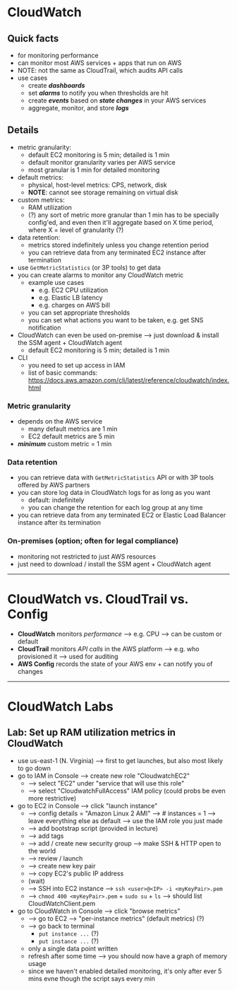 # CloudWatch

## Quick facts
- for monitoring performance
- can monitor most AWS services + apps that run on AWS
- NOTE: not the same as CloudTrail, which audits API calls
- use cases
  - create ___dashboards___
  - set ___alarms___ to notify you when thresholds are hit
  - create ___events___ based on ___state changes___ in your AWS services
  - aggregate, monitor, and store ___logs___

## Details
- metric granularity:
  * default EC2 monitoring is 5 min; detailed is 1 min
  * default monitor granularity varies per AWS service
  * most granular is 1 min for detailed monitoring
- default metrics:
  * physical, host-level metrics: CPS, network, disk
  * __NOTE__: cannot see storage remaining on virtual disk
- custom metrics:
  * RAM utilization
  * (?) any sort of metric more granular than 1 min has to be specially config'ed, and even then it'll aggregate based on X time period, where X = level of granularity (?)
- data retention:
  * metrics stored indefinitely unless you change retention period
  * you can retrieve data from any terminated EC2 instance after termination
- use `GetMetricStatistics` (or 3P tools) to get data
- you can create alarms to monitor any CloudWatch metric
  * example use cases
    - e.g. EC2 CPU utilization
    - e.g. Elastic LB latency
    - e.g. charges on AWS bill
  * you can set appropriate thresholds
  * you can set what actions you want to be taken, e.g. get SNS notification
- CloudWatch can even be used on-premise ⟶ just download & install the SSM agent + CloudWatch agent
  * default EC2 monitoring is 5 min; detailed is 1 min
- CLI
  - you need to set up access in IAM
  - list of basic commands: https://docs.aws.amazon.com/cli/latest/reference/cloudwatch/index.html

### Metric granularity
  * depends on the AWS service
    - many default metrics are 1 min
    - EC2 default metrics are 5 min
  * __*minimum*__ custom metric = 1 min


### Data retention
- you can retrieve data with `GetMetricStatistics` API or with 3P tools offered by AWS partners
- you can store log data in CloudWatch logs for as long as you want
  * default: indefinitely
  * you can change the retention for each log group at any time
- you can retrieve data from any terminated EC2 or Elastic Load Balancer instance after its termination

### On-premises (option; often for legal compliance)
- monitoring not restricted to just AWS resources
- just need to download / install the SSM agent + CloudWatch agent

___

# CloudWatch vs. CloudTrail vs. Config
- __CloudWatch__ monitors _performance_ ⟶ e.g. CPU ⟶ can be custom or default
- __CloudTrail__ monitors _API calls_ in the AWS platform ⟶ e.g. who provisioned it ⟶ used for auditing
- __AWS Config__ records the state of your AWS env + can notify you of changes

-----
# CloudWatch Labs

## Lab: Set up RAM utilization metrics in CloudWatch
- use us-east-1 (N. Virginia) ⟶ first to get launches, but also most likely to go down
- go to IAM in Console ⟶ create new role "CloudwatchEC2"
  * ⟶ select "EC2" under "service that will use this role"
  * ⟶ select "CloudwatchFullAccess" IAM policy (could probs be even more restrictive)
- go to EC2 in Console ⟶ click "launch instance"
  * ⟶ config details = "Amazon Linux 2 AMI" ⟶ # instances = 1 ⟶ leave everything else as default ⟶ use the IAM role you just made
  * ⟶ add bootstrap script (provided in lecture)
  * ⟶ add tags
  * ⟶ add / create new security group ⟶ make SSH & HTTP open to the world
  * ⟶ review / launch
  * ⟶ create new key pair
  * ⟶ copy EC2's public IP address
  * (wait)
  * ⟶ SSH into EC2 instance ⟶ `ssh <user>@<IP> -i <myKeyPair>.pem`
  * ⟶ `chmod 400 <myKeyPair>.pem` + `sudo su` + `ls` ⟶ should list CloudWatchClient.pem
- go to CloudWatch in Console ⟶ click "browse metrics"
  * ⟶ go to EC2 ⟶ "per-instance metrics" (default metrics) (?)
  * ⟶ go back to terminal
    - `put instance ...` (?)
    - `put instance ...` (?)
  * only a single data point written
  * refresh after some time ⟶ you should now have a graph of memory usage
  * since we haven't enabled detailed monitoring, it's only after ever 5 mins evne though the script says every min
